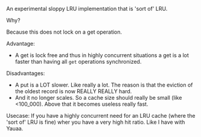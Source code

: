 An experimental sloppy LRU implementation that is 'sort of' LRU.

Why?

Because this does not lock on a get operation.

Advantage: 
- A get is lock free and thus in highly concurrent situations a get is a lot faster than having all `get` operations synchronized.

Disadvantages: 
- A put is a LOT slower. Like really a lot. The reason is that the eviction of the oldest record is now REALLY REALLY hard.
- And it no longer scales. So a cache size should really be small (like <100_000). Above that it becomes useless really fast.

Usecase: If you have a highly concurrent need for an LRU cache (where the 'sort of' LRU is fine) wher you have a very high hit ratio. Like I have with Yauaa.

